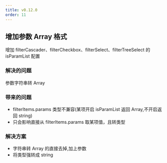 ```yaml
---
title: v0.12.0
order: 11
---
```


## 增加参数 Array 格式

增加 filterCascader、filterCheckbox、filterSelect、filterTreeSelect 的 isParamList 配置

### 解决的问题

参数字符串转 Array

### 带来的问题

- filterItems.params 类型不兼容(某项开启 isParamList 返回 Array,不开启返回 string)
- 只会影响直接从 filterItems.params 取某项值，且转类型

### 解决方案

- 字符串转 Array 的直接去掉,加上参数
- 将类型强转成 string

